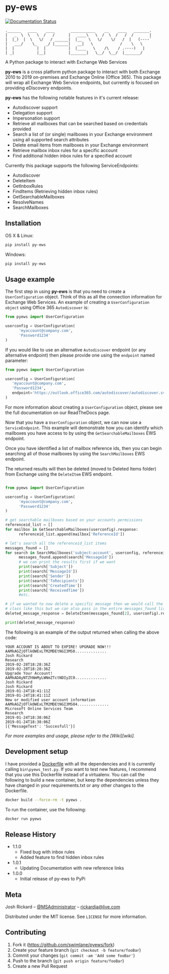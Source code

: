# py-ews

[![Documentation Status](https://readthedocs.org/projects/py-ews/badge/?version=latest)](https://py-ews.readthedocs.io/en/latest/?badge=latest)


```
.______   ____    ____       ___________    __    ____   _______.
|   _  \  \   \  /   /      |   ____\   \  /  \  /   /  /       |
|  |_)  |  \   \/   / ______|  |__   \   \/    \/   /  |   (----`
|   ___/    \_    _/ |______|   __|   \            /    \   \    
|  |          |  |          |  |____   \    /\    / .----)   |   
| _|          |__|          |_______|   \__/  \__/  |_______/    
```                                                       
A Python package to interact with Exchange Web Services

**py-ews** is a cross platform python package to interact with both Exchange 2010 to 2019 on-premises and Exchange Online (Office 365).  This package will wrap all Exchange Web Service endpoints, but currently is focused on providing eDiscovery endpoints. 



**py-ews** has the following notable features in it's current release:

* Autodiscover support
* Delegation support
* Impersonation support
* Retrieve all mailboxes that can be searched based on credentials provided
* Search a list of (or single) mailboxes in your Exchange environment using all supported search attributes
* Delete email items from mailboxes in your Exchange environment
* Retrieve mailbox inbox rules for a specific account
* Find additional hidden inbox rules for a specified account

Currently this package supports the following ServiceEndpoints:

* Autodiscover
* DeleteItem
* GetInboxRules
* FindItems (Retrieving hidden inbox rules)
* GetSearchableMailboxes
* ResolveNames
* SearchMailboxes


## Installation

OS X & Linux:

```sh
pip install py-ews
```

Windows:

```sh
pip install py-ews
```

## Usage example

The first step in using **py-ews** is that you need to create a `UserConfiguration` object.  Think of this as all the connection information for Exchange Web Services.  An example of creating a `UserConfiguration object` using Office 365 `Autodiscover` is:

```python
from pyews import UserConfiguration

userconfig = UserConfiguration(
      'myaccount@company.com',
      'Password1234'
)
```


If you would like to use an alternative `Autodiscover` endpoint (or any alternative endpoint) then please provide one using the `endpoint` named parameter:

```python
from pyews import UserConfiguration

userconfig = UserConfiguration(
   'myaccount@company.com',
   'Password1234',
   endpoint='https://outlook.office365.com/autodiscover/autodiscover.svc'
)
```

For more information about creating a `UserConfiguration` object, please see the full documentation on our ReadTheDocs page.

Now that you have a `UserConfiguration` object, we can now use a `ServiceEndpoint`.  This example will demonstrate how you can identify which mailboxes you have access to by using the `GetSearchableMailboxes` EWS endpoint.

Once you have identified a list of mailbox reference ids, then you can begin searching all of those mailboxes by using the `SearchMailboxes` EWS endpoint.

The returned results will then be deleted (moved to Deleted Items folder) from Exchange using the `DeleteItem` EWS endpoint.

```python

from pyews import UserConfiguration

userconfig = UserConfiguration(
      'myaccount@company.com',
      'Password1234'
)

# get searchable mailboxes based on your accounts permissions
referenceid_list = []
for mailbox in GetSearchableMailboxes(userconfig).response:
      referenceid_list.append(mailbox['ReferenceId'])

# let's search all the referenceid_list items
messages_found = []
for search in SearchMailboxes('subject:account', userconfig, referenceid_list).response:
      messages_found.append(search['MessageId'])
      # we can print the results first if we want
      print(search['Subject'])
      print(search['MessageId'])
      print(search['Sender'])
      print(search['ToRecipients'])
      print(search['CreatedTime'])
      print(search['ReceivedTime'])
      #etc.

# if we wanted to now delete a specific message then we would call the DeleteItem 
# class like this but we can also pass in the entire messages_found list
deleted_message_response = DeleteItem(messages_found[2], userconfig).response

print(deleted_message_response)
```

The following is an example of the output returned when calling the above code:

```output
YOUR ACCOUNT IS ABOUT TO EXPIRE! UPGRADE NOW!!!
AAMkAGZjOTlkOWExLTM2MDEtNGI3MS0..............
Josh Rickard
Research
2019-02-28T18:28:36Z
2019-02-28T18:28:36Z
Upgrade Your Account!
AAMkADAyNTZhNmMyLWNmZTctNDIyZC0..............
Josh Rickard
Josh Rickard 
2019-01-24T18:41:11Z
2019-01-24T18:41:11Z
New or modified user account information
AAMkAGZjOTlkOWExLTM2MDEtNGI3MS04.............. 
Microsoft Online Services Team
Research
2019-01-24T18:38:06Z
2019-01-24T18:38:06Z
[{'MessageText': 'Succesfull'}]
```

_For more examples and usage, please refer to the [Wiki][wiki]._

## Development setup

I have provided a [Dockerfile](Dockerfile) with all the dependencies and it is currently calling `bin\pyews_test.py`.  If you want to test new features, I recommend that you use this Dockerfile instead of a virtualenv.  You can call the following to build a new container, but keep the dependencies unless they have changed in your requirements.txt or any other changes to the Dockerfile.

```sh
docker build --force-rm -t pyews .
```

To run the container, use the following:

```sh
docker run pyews
```

## Release History

* 1.1.0
   * Fixed bug with inbox rules
   * Added feature to find hidden inbox rules
* 1.0.1
   * Updating Documentation with new reference links
* 1.0.0
   * Initial release of py-ews to PyPi

## Meta

Josh Rickard – [@MSAdministrator](https://twitter.com/MSAdministrator) – rickardja@live.com

Distributed under the MIT license. See ``LICENSE`` for more information.

## Contributing

1. Fork it (<https://github.com/swimlane/pyews/fork>)
2. Create your feature branch (`git checkout -b feature/fooBar`)
3. Commit your changes (`git commit -am 'Add some fooBar'`)
4. Push to the branch (`git push origin feature/fooBar`)
5. Create a new Pull Request